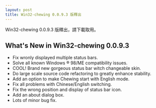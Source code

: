 ```yaml
---
layout: post
title: Win32-chewing 0.0.9.3 版釋出
---
```

Win32-chewing 0.0.9.3 版釋出，請下載取用。

What's New in Win32-chewing 0.0.9.3
----------------------------------------------------------
* Fix wronly displayed multiple status bars.
* Solve all known Windows ® 98/ME compatibility issues.
* COOL! Brand new gorgeous status bar witch changeable skin.
* Do large scale source code refactoring to greatly enhance stability.
* Add an option to make Chewing start with English mode.
* Fix all problems with Chinese/English switching.
* Fix the wrong position and display of status bar icon.
* Add an about dialog box.
* Lots of minor bug fix.
